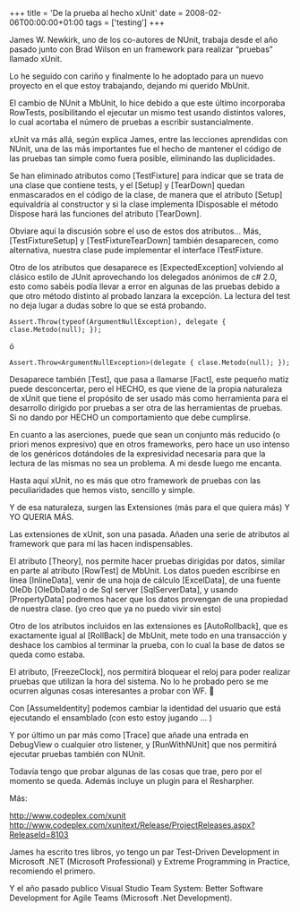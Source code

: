 +++
title = 'De la prueba al hecho xUnit'
date = 2008-02-06T00:00:00+01:00
tags = ['testing']
+++

James W. Newkirk, uno de los co-autores de NUnit, trabaja desde el año pasado junto con Brad Wilson en un framework para realizar “pruebas” llamado xUnit.

Lo he seguido con cariño y finalmente lo he adoptado para un nuevo proyecto en el que estoy trabajando, dejando mi querido MbUnit.

El cambio de NUnit a MbUnit, lo hice debido a que este último incorporaba RowTests, posibilitando el ejecutar un mismo test usando distintos valores, lo cual acortaba el número de pruebas a escribir sustancialmente.

xUnit va más allá, según explica James, entre las lecciones aprendidas con NUnit, una de las más importantes fue el hecho de mantener el código de las pruebas tan simple como fuera posible, eliminando las duplicidades.

Se han eliminado atributos como [TestFixture] para indicar que se trata de una clase que contiene tests, y el [Setup] y [TearDown] quedan enmascarados en el código de la clase, de manera que el atributo [Setup] equivaldría al  constructor y si la clase implementa IDisposable el método Dispose hará las funciones del atributo [TearDown].

Obviare aquí la discusión sobre el uso de estos dos atributos…  Más, [TestFixtureSetup] y [TestFixtureTearDown] también desaparecen, como alternativa, nuestra clase pude implementar el interface ITestFixture.

Otro de los atributos que desaparece es [ExpectedException] volviendo al clásico estilo de JUnit aprovechando los delegados anónimos de c# 2.0, esto como sabéis podía llevar a error en algunas de las pruebas debido a que otro método distinto al probado lanzara la excepción. La lectura del test no deja lugar a dudas sobre lo que se está probando.

`Assert.Throw(typeof(ArgumentNullException), delegate { clase.Metodo(null); });`

ó

`Assert.Throw<ArgumentNullException>(delegate { clase.Metodo(null); });`

Desaparece también [Test], que pasa a llamarse [Fact], este pequeño matiz  puede desconcertar, pero el HECHO, es que viene de la propia naturaleza de xUnit que tiene el propósito de ser usado más como herramienta para el desarrollo dirigido por pruebas a ser otra de las herramientas de pruebas. Si no dando por HECHO un comportamiento que debe cumplirse.

En cuanto a las aserciones, puede que sean un conjunto más reducido (o priori menos expresivo) que en otros frameworks, pero hace un uso intenso de los genéricos dotándoles de la expresividad necesaria para que la lectura de las mismas no sea un problema. A mi desde luego me encanta.

Hasta aquí xUnit, no es más que otro framework de pruebas con las peculiaridades que hemos visto, sencillo y simple.

Y de esa naturaleza, surgen las Extensiones (más para el que quiera más)  Y YO QUERIA MÁS.

Las extensiones de xUnit, son una pasada. Añaden una serie de atributos al framework que para mí las hacen indispensables.

El atributo [Theory], nos permite hacer pruebas dirigidas por datos, similar en parte al atributo [RowTest] de MbUnit. Los datos pueden escribirse en línea [InlineData], venir de una hoja de cálculo [ExcelData], de una fuente OleDb [OleDbData] o de Sql server [SqlServerData], y usando [PropertyData] podremos hacer que los datos provengan de una propiedad de nuestra clase. (yo creo que ya no puedo vivir sin esto)

Otro de los atributos incluidos en las extensiones es [AutoRollback], que es exactamente igual al [RollBack] de MbUnit, mete todo en una transacción y deshace los cambios al terminar la prueba, con lo cual la base de datos se queda como estaba.

El atributo, [FreezeClock], nos permitirá bloquear el reloj para poder realizar pruebas que utilizan la hora del sistema. No lo he probado pero se me ocurren algunas cosas interesantes a probar con WF. 

Con [AssumeIdentity] podemos cambiar la identidad del usuario que está ejecutando el ensamblado (con esto estoy jugando … )

Y por último un par más como [Trace] que añade una entrada en DebugView o cualquier otro listener, y [RunWithNUnit] que nos permitirá ejecutar pruebas también con NUnit.

Todavía tengo que probar algunas de las cosas que trae, pero por el momento se queda. Además incluye un plugin para el Resharpher.

Más:

http://www.codeplex.com/xunit
http://www.codeplex.com/xunitext/Release/ProjectReleases.aspx?ReleaseId=8103

James ha escrito tres libros, yo tengo un par Test-Driven Development in Microsoft .NET (Microsoft Professional) y Extreme Programming in Practice, recomiendo el primero.

Y el año pasado publico Visual Studio Team System: Better Software Development for Agile Teams (Microsoft .Net Development).